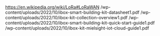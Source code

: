 https://en.wikipedia.org/wiki/LoRa#LoRaWAN
/wp-content/uploads/2022/10/ibox-smart-building-kit-datasheet1.pdf
/wp-content/uploads/2022/10/ibox-kit-collection-overview1.pdf
/wp-content/uploads/2022/10/ibox-smart-building-kit-quick-start-guide1.pdf
/wp-content/uploads/2022/10/ibox-kit-mielsight-iot-cloud-guide1.pdf
